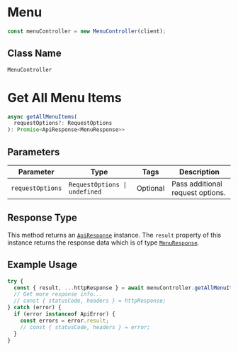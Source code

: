 # Menu

```ts
const menuController = new MenuController(client);
```

## Class Name

`MenuController`


# Get All Menu Items

```ts
async getAllMenuItems(
  requestOptions?: RequestOptions
): Promise<ApiResponse<MenuResponse>>
```

## Parameters

| Parameter | Type | Tags | Description |
|  --- | --- | --- | --- |
| `requestOptions` | `RequestOptions \| undefined` | Optional | Pass additional request options. |

## Response Type

This method returns an [`ApiResponse`](../../doc/api-response.md) instance. The `result` property of this instance returns the response data which is of type [`MenuResponse`](../../doc/models/menu-response.md).

## Example Usage

```ts
try {
  const { result, ...httpResponse } = await menuController.getAllMenuItems();
  // Get more response info...
  // const { statusCode, headers } = httpResponse;
} catch (error) {
  if (error instanceof ApiError) {
    const errors = error.result;
    // const { statusCode, headers } = error;
  }
}
```

